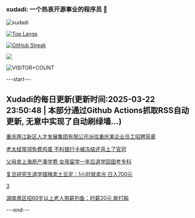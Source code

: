 ### xudadi: 一个热衷开源事业的程序员 👋

![xudadi](https://github-readme-stats-git-masterorgs-github-readme-stats-team.vercel.app/api?username=xudadi)

[![Top Langs](https://github-readme-stats.vercel.app/api/top-langs/?username=xudadi)](https://github.com/anuraghazra/github-readme-stats)

[![GitHub Streak](https://streak-stats.demolab.com?user=xudadi&locale=zh_Hans)](https://git.io/streak-stats)

![](https://raw.githubusercontent.com/xudadi/xudadi/main/assets/github-contribution-grid-snake.svg)

![VISITOR+COUNT](https://komarev.com/ghpvc/?username=xudadi&label=VISITOR+COUNT)


---start---

## Xudadi的每日更新(更新时间:2025-03-22 23:50:48 | 本部分通过Github Actions抓取RSS自动更新, 无意中实现了自动刷绿墙...)

[重庆两江新区人才发展集团有限公司派往重庆某企业员工招聘简章](https://www.gongkaoleida.com/article/2331933)

[老太经常领免费鸡蛋 不料银行卡被冻结还背上了官司](https://m.163.com/news/article/JR8CCE8B05561G0D.html)

[父母卖上海房产凑学费 女孩留学一年后退学回国考专科](https://m.163.com/news/article/JR8PC4LV00019B3E.html)

[复旦研究生退学摆摊卖土豆泥：1小时就卖光 日入700元](https://m.163.com/news/article/JR8NUMLA0514R9OJ.html)

[3](https://m.163.com/touch/news/sub/domestic)

[湖南景区招60岁以上老人带薪钓鱼：时薪20元 能打盹](https://m.163.com/news/article/JR6SUGOT0514R9OJ.html)

---end---
